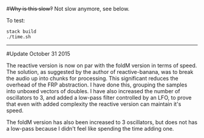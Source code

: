 #~~Why is this slow?~~ Not slow anymore, see below.

To test:

```
stack build
./time.sh
```



------------------

#Update October 31 2015

The reactive version is now on par with the foldM version in terms of speed.
The solution, as suggested by the author of reactive-banana, was to
break the audio up into chunks for processing. This significant reduces the
overhead of the FRP abstraction. I have done this, grouping the samples
into unboxed vectors of doubles. I have also increased the number
of oscillators to 3, and added a low-pass filter controlled by an LFO,
to prove that even with added complexity the reactive version can
maintain it's speed.

The foldM version has also been increased to 3 oscillators, but
does not has a low-pass because I didn't feel like spending the
time adding one.

